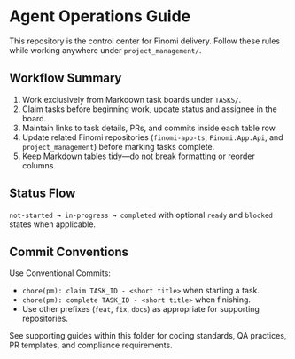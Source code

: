 # Agent Operations Guide

This repository is the control center for Finomi delivery. Follow these rules while working anywhere under `project_management/`.

## Workflow Summary
1. Work exclusively from Markdown task boards under `TASKS/`.
2. Claim tasks before beginning work, update status and assignee in the board.
3. Maintain links to task details, PRs, and commits inside each table row.
4. Update related Finomi repositories (`finomi-app-ts`, `Finomi.App.Api`, and `project_management`) before marking tasks complete.
5. Keep Markdown tables tidy—do not break formatting or reorder columns.

## Status Flow
`not-started → in-progress → completed` with optional `ready` and `blocked` states when applicable.

## Commit Conventions
Use Conventional Commits:
- `chore(pm): claim TASK_ID - <short title>` when starting a task.
- `chore(pm): complete TASK_ID - <short title>` when finishing.
- Use other prefixes (`feat`, `fix`, `docs`) as appropriate for supporting repositories.

See supporting guides within this folder for coding standards, QA practices, PR templates, and compliance requirements.
